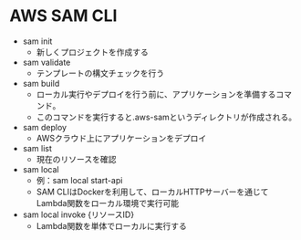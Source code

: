 # AWS SAM CLI
- sam init
  - 新しくプロジェクトを作成する
- sam validate
  - テンプレートの構文チェックを行う
- sam build
  - ローカル実行やデプロイを行う前に、アプリケーションを準備するコマンド。
  - このコマンドを実行すると.aws-samというディレクトリが作成される。
- sam deploy
  - AWSクラウド上にアプリケーションをデプロイ
- sam list
  - 現在のリソースを確認
- sam local
  - 例：sam local start-api
  - SAM CLIはDockerを利用して、ローカルHTTPサーバーを通じてLambda関数をローカル環境で実行可能
- sam local invoke {リソースID}
  - Lambda関数を単体でローカルに実行する

